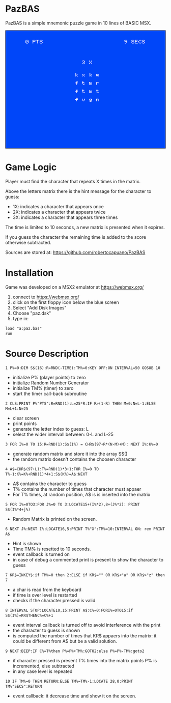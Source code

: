 # PazBAS
PazBAS is a simple mnemonic puzzle game in 10 lines of BASIC MSX.

![screenshot](Screenshot.png)

# Game Logic
Player must find the character that repeats X times in the matrix.

Above the letters matrix there is the hint message for the character to guess:
- 1X: indicates a character that appears once
- 2X: indicates a character that appears twice
- 3X: indicates a character that appears three times

The time is limited to 10 seconds, a new matrix is presented when it expires.

If you guess the character the remaining time is added to the score otherwise subtracted.

Sources are stored at: https://github.com/robertocapuano/PazBAS

# Installation
Game was developed on a MSX2 emulator at https://webmsx.org/
1. connect to https://webmsx.org/
2. click on the first floppy icon below the blue screen
3. Select "Add Disk Images"
4. Choose "paz.dsk"
5. type in:
```
load "a:paz.bas"
run
```

# Source Description

```
1 P%=0:DIM S$(16):R=RND(-TIME):TM%=0:KEY OFF:ON INTERVAL=50 GOSUB 10
```
- initialize P% (player points) to zero
- initialize Random Number Generator
- initialize TM% (timer) to zero
- start the timer call-back subroutine


```
2 CLS:PRINT P%"PTS":R=RND(1):L=25*R:IF R>(1-R) THEN M=0:N=L-1:ELSE M=L+1:N=25
```
- clear screen
- print points
- generate the letter index to guess: L
- select the wider intervall between: 0-L and L-25


```
3 FOR I%=0 TO 15:R=RND(1):S$(I%) = CHR$(97+R*(N-M)+M): NEXT I%:K%=0
```
- generate random matrix and store it into the array S$()
- the random matrix doesn't contains the choosen character


```
4 A$=CHR$(97+L):T%=RND(1)*3+1:FOR I%=0 TO T%-1:K%=K%+RND(1)*4+1:S$(K%)=A$:NEXT
```
- A$ contains the character to guess
- T% contains the number of times that character must appaer
- For T% times, at random position, A$ is is inserted into the matrix 


```
5 FOR I%=0TO3:FOR J%=0 TO 3:LOCATE15+(I%*2),8+(J%*2): PRINT S$(I%*4+j%)
```
- Random Matrix is printed on the screen.


```
6 NEXT J%:NEXT I%:LOCATE16,5:PRINT T%"X":TM%=10:INTERVAL ON: rem PRINT A$
```
- Hint is shown
- Time TM% is resetted to 10 seconds.
- event callback is turned on
- in case of debug a commented print is present to show the character to guess


```
7 KR$=INKEY$:if TM%=0 then 2:ELSE if KR$="" OR KR$<"a" OR KR$>"z" then 7
```
- a char is read from the keyboard
- if time is over level is restarted
- checks if the character pressed is valid


```
8 INTERVAL STOP:LOCATE10,15:PRINT A$:C%=0:FORI%=0TO15:if S$(I%)=KR$THENC%=C%+1
```
- event interval callback is turned off to avoid interference with the print
- the character to guess is shown
- is computed the number of times that KR$ appaers into the matrix: it could be
different from A$ but be a valid solution.

```
9 NEXT:BEEP:IF C%=T%then P%=P%+TM%:GOTO2:else P%=P%-TM%:goto2
```
- if character pressed is present T% times into the matrix points P% is incremented, 
else subtracted
- in any case level is repeated

```
10 IF TM%=0 THEN RETURN:ELSE TM%=TM%-1:LOCATE 28,0:PRINT TM%"SECS":RETURN
```
- event callback: it decrease time and show it on the screen.

